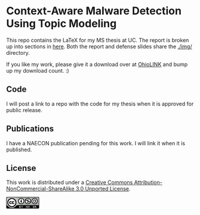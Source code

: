 # Context-Aware Malware Detection Using Topic Modeling

This repo contains the LaTeX for my MS thesis at UC.
The report is broken up into sections in [here](./sections/).
Both the report and defense slides share the [./img/](./img/) directory.

If you like my work, please give it a download over at
[OhioLINK](http://rave.ohiolink.edu/etdc/view?acc_num=ucin162766765703398)
and bump up my download count. :)

## Code

I will post a link to a repo with the code for my thesis when it is approved
for public release.

## Publications

I have a NAECON publication pending for this work.
I will link it when it is published.

## License

This work is distributed under a [Creative Commons
Attribution-NonCommercial-ShareAlike 3.0 Unported License](
https://creativecommons.org/licenses/by-nc-sa/3.0/).

![CC BY-NC-SA 3.0](./img/CC_BY-NC-SA_3.0.png)
